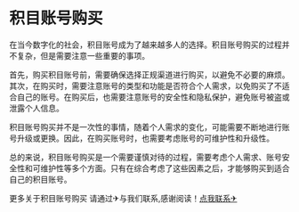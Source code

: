 # 积目账号购买

在当今数字化的社会，积目账号成为了越来越多人的选择。积目账号购买的过程并不复杂，但是需要注意一些重要的事项。

首先，购买积目账号前，需要确保选择正规渠道进行购买，以避免不必要的麻烦。其次，在购买时，需要注意账号的类型和功能是否符合个人需求，以免购买了不适合自己的账号。在购买后，也需要注意账号的安全性和隐私保护，避免账号被盗或泄露个人信息。

积目账号购买并不是一次性的事情，随着个人需求的变化，可能需要不断地进行账号升级或更换。因此，在购买账号时，也需要考虑账号的可维护性和升级性。

总的来说，积目账号购买是一个需要谨慎对待的过程，需要考虑个人需求、账号安全性和可维护性等多个方面。只有在综合考虑了这些因素之后，才能够购买到适合自己的积目账号。

更多关于积目账号购买 请通过✈与我们联系,感谢阅读！[点我联系✈](https://pc.G208.com)